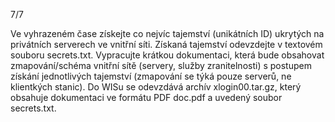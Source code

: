 7/7

Ve vyhrazeném čase získejte co nejvíc tajemství (unikátních ID) ukrytých na privátních serverech ve vnitřní síti. Získaná tajemství odevzdejte v textovém souboru secrets.txt. Vypracujte krátkou dokumentaci, která bude obsahovat zmapování/schéma vnitřní sítě (servery, služby zranitelnosti) s postupem získání jednotlivých tajemství (zmapování se týká pouze serverů, ne klientkých stanic). Do WISu se odevzdává archív xlogin00.tar.gz, který obsahuje dokumentaci ve formátu PDF doc.pdf a uvedený soubor secrets.txt.